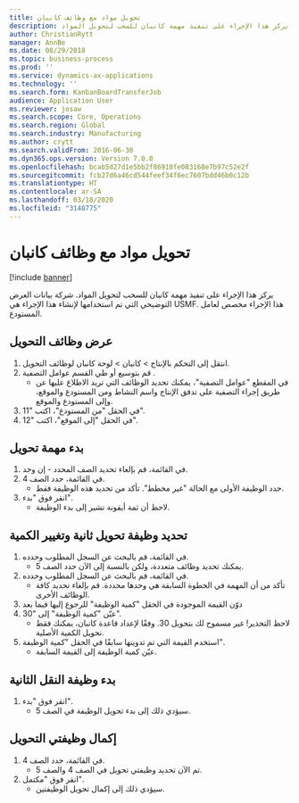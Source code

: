 ```yaml
---
title: تحويل مواد مع وظائف كانبان
description: يركز هذا الإجراء على تنفيذ مهمة كانبان للسحب لتحويل المواد.
author: ChristianRytt
manager: AnnBe
ms.date: 08/29/2018
ms.topic: business-process
ms.prod: ''
ms.service: dynamics-ax-applications
ms.technology: ''
ms.search.form: KanbanBoardTransferJob
audience: Application User
ms.reviewer: josaw
ms.search.scope: Core, Operations
ms.search.region: Global
ms.search.industry: Manufacturing
ms.author: crytt
ms.search.validFrom: 2016-06-30
ms.dyn365.ops.version: Version 7.0.0
ms.openlocfilehash: bcab5d27d1e5bb2f86910fe083168e7b97c52e2f
ms.sourcegitcommit: fcb27d6a46cd544feef34f6ec7607bdd46b0c12b
ms.translationtype: HT
ms.contentlocale: ar-SA
ms.lasthandoff: 03/18/2020
ms.locfileid: "3148775"
---
```

# <a name="transfer-materials-with-kanban-jobs"></a>تحويل مواد مع وظائف كانبان

[!include [banner](../../includes/banner.md)]

يركز هذا الإجراء على تنفيذ مهمة كانبان للسحب لتحويل المواد. شركة بيانات العرض التوضيحي التي تم استخدامها لإنشاء هذا الإجراء هي USMF. هذا الإجراء مخصص لعامل المستودع.


## <a name="display-transfer-jobs"></a>عرض وظائف التحويل
1. انتقل إلى التحكم بالإنتاج > كانبان > لوحة كانبان لوظائف التحويل.
2. قم بتوسيع أو طي القسم عوامل التصفية .
    * في المقطع "عوامل التصفية"، يمكنك تحديد الوظائف التي تريد الاطلاع عليها عن طريق إجراء التصفية على تدفق الإنتاج واسم النشاط ومن المستودع والموقع، وإلى المستودع والموقع.  
3. في الحقل "من المستودع"، اكتب "11".
4. في الحقل "إلى الموقع"، اكتب "12".

## <a name="start-a-transfer-job"></a>بدء مهمة تحويل
1. في القائمة، قم بإلغاء تحديد الصف المحدد - إن وجد.
2. في القائمة، حدد الصف 4.
    * حدد الوظيفة الأولى مع الحالة "غير مخطط". تأكد من تحديد هذه الوظيفة فقط.  
3. انقر فوق "بدء".
    * لاحظ أن ثمة أيقونة تشير إلى بدء الوظيفة.  

## <a name="select-a-second-transfer-job-and-change-quantity"></a>تحديد وظيفة تحويل ثانية وتغيير الكمية
1. في القائمة، قم بالبحث عن السجل المطلوب وحدده.
    * يمكنك تحديد وظائف متعددة، ولكن بالنسبة إلى الآن حدد الصف 5.  
2. في القائمة، قم بالبحث عن السجل المطلوب وحدده.
    * تأكد من أن المهمة في الخطوة السابقة هي وحدها محددة. قم بإلغاء تحديد كافة الوظائف الأخرى.  
3. دوّن القيمة الموجودة في الحقل "كمية الوظيفة‬" للرجوع إليها فيما بعد
4. عيّن "كمية الوظيفة" إلى "30".
    * لاحظ التحذير! غير مسموح لك بتحويل 30. وفقًا لإعداد قاعدة كانبان، يمكنك فقط تحويل الكمية الأصلية.  
5. استخدم القيمة التي تم تدوينها سابقًا في الحقل "كمية الوظيفة".
    * عيّن كمية الوظيفة إلى القيمة السابقة.  

## <a name="start-the-second-transfer-job"></a>بدء وظيفة النقل الثانية
1. انقر فوق "بدء".
    * سيؤدي ذلك إلى بدء تحويل الوظيفة في الصف 5.  

## <a name="complete-both-transfer-jobs"></a>إكمال وظيفتي التحويل
1. في القائمة، حدد الصف 4.
    * تم الآن تحديد وظيفتي تحويل في الصف 4 والصف 5.  
2. انقر فوق "مكتمل".
    * سيؤدي ذلك إلى إكمال تحويل الوظيفتين.  

